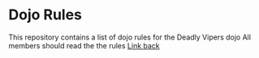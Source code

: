 Dojo Rules
==========

This repository contains a list of dojo rules for the Deadly Vipers dojo
All members should read the the rules
[Link back]("https://github.com/deadlyvipers")

